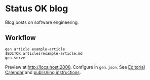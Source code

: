 # Status OK blog

Blog posts on software engineering.

## Workflow

```
gen article example-article
$EDITOR articles/example-article.md
gen serve
```

Preview at <http://localhost:2000>.
Configure in `gen.json`.
See [Editorial Calendar][cal]
and [publishing instructions][publish].

[cal]: https://github.com/statusok/statusok/projects/3?fullscreen=true
[publish]: ../gen#publish
